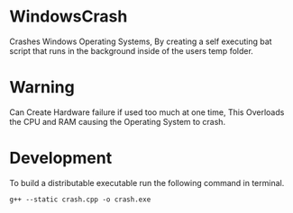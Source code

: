 # WindowsCrash
Crashes Windows Operating Systems, By creating a self executing bat script that runs in the background inside of the users temp folder.

# Warning

Can Create Hardware failure if used too much at one time, This Overloads the CPU and RAM causing the Operating System to crash.

# Development

To build a distributable executable run the following command in terminal.

```
g++ --static crash.cpp -o crash.exe
```
